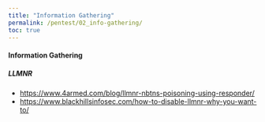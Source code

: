 ```yaml
---
title: "Information Gathering"
permalink: /pentest/02_info-gathering/
toc: true
---
```


#### Information Gathering
##### LLMNR
- https://www.4armed.com/blog/llmnr-nbtns-poisoning-using-responder/
- https://www.blackhillsinfosec.com/how-to-disable-llmnr-why-you-want-to/
